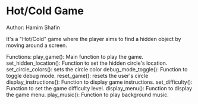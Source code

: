 # Hot/Cold Game
Author: Hamim Shafin

It's a "Hot/Cold" game where the player aims to find a hidden object by moving around a screen. 

Functions:
play_game(): Main function to play the game.
set_hidden_location(): Function to set the hidden circle's location.
set_circle_colors(): sets the circle color
debug_mode_toggle(): Function to toggle debug mode.
reset_game(): resets the user's circle
display_instructions(): Function to display game instructions.
set_difficulty(): Function to set the game difficulty level.
display_menu(): Function to display the game menu.
play_music(): Function to play background music.
